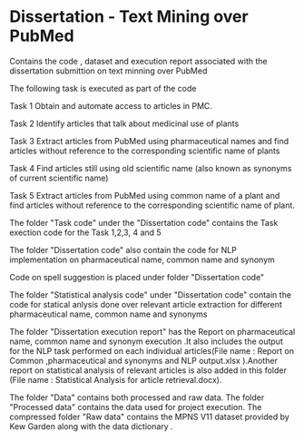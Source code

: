 # Dissertation - Text Mining over PubMed
Contains the code , dataset and execution report associated with the dissertation submittion on text minning over PubMed

The following task is executed as part of the code

Task 1 Obtain and automate access to articles in PMC.

Task 2 Identify articles that talk about medicinal use of plants

Task 3 Extract articles from PubMed using pharmaceutical names and find articles without reference to the corresponding scientific name of plants

Task 4 Find articles still using old scientific name (also known as synonyms of current scientific name)

Task 5 Extract articles from PubMed using common name of a plant and find articles without reference to the corresponding scientific name of plant.

The folder "Task code" under the "Dissertation code" contains the Task exection code for the Task 1,2,3, 4 and 5

The folder "Dissertation code" also contain the code for NLP implementation on pharmaceutical name, common name and synonym

Code on spell suggestion is placed under folder "Dissertation code"

The folder "Statistical analysis code" under "Dissertation code" contain the code for statical anlysis done over relevant article extraction for different pharmaceutical name, common name and synonyms

The folder "Dissertation execution report" has the Report on pharmaceutical name, common name and synonym execution .It also includes the output for the NLP task performed on each individual articles(File name : Report on Common ,pharmaceutical and synonyms and NLP output.xlsx ).Another report on statistical analysis of relevant articles is also added in this folder (File name : Statistical Analysis for article retrieval.docx).

The folder "Data" contains both processed and raw data. The folder "Processed data" contains the data used for project execution. The compressed folder "Raw data" contains the MPNS V11 dataset provided by Kew Garden along with the data dictionary .
